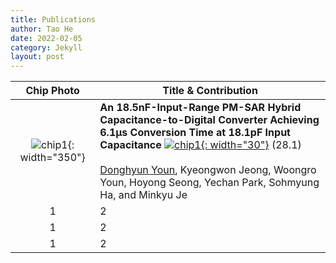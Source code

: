 ```yaml
---
title: Publications
author: Tao He
date: 2022-02-05
category: Jekyll
layout: post
---
```


<div class="table-wrapper" markdown="block">

|Chip Photo|<center>Title & Contribution</center>|
|:-:|:-|
|![chip1](https://donghyun-youn.github.io/about/assets/profile.jpg){: width="350"}|**An 18.5nF-Input-Range PM-SAR Hybrid Capacitance-to-Digital Converter Achieving 6.1μs Conversion Time at 18.1pF Input Capacitance** [![chip1](https://donghyun-youn.github.io/about/assets/profile.jpg){: width="30"}](https://www.naver.com) (28.1)<br> <span style="font-size: 1px; color: green"> </span><br><u>Donghyun Youn</u>, Kyeongwon Jeong, Woongro Youn, Hoyong Seong, Yechan Park, Sohmyung Ha, and Minkyu Je|
|1|2|
|1|2|
|1|2|

</div>
